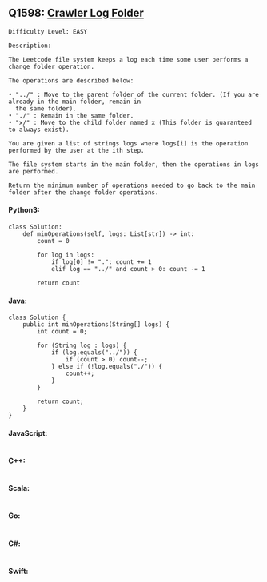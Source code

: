 ## Q1598: [Crawler Log Folder](https://leetcode.com/problems/crawler-log-folder/)

```
Difficulty Level: EASY
```

```
Description:

The Leetcode file system keeps a log each time some user performs a change folder operation.

The operations are described below:

• "../" : Move to the parent folder of the current folder. (If you are already in the main folder, remain in
  the same folder).
• "./" : Remain in the same folder.
• "x/" : Move to the child folder named x (This folder is guaranteed to always exist).

You are given a list of strings logs where logs[i] is the operation performed by the user at the ith step.

The file system starts in the main folder, then the operations in logs are performed.

Return the minimum number of operations needed to go back to the main folder after the change folder operations.
```

#### Python3:

```
class Solution:
    def minOperations(self, logs: List[str]) -> int:
        count = 0

        for log in logs:
            if log[0] != ".": count += 1
            elif log == "../" and count > 0: count -= 1

        return count
```

#### Java:

```
class Solution {
    public int minOperations(String[] logs) {
        int count = 0;

        for (String log : logs) {
            if (log.equals("../")) {
                if (count > 0) count--;
            } else if (!log.equals("./")) {
                count++;
            }
        }

        return count;
    }
}
```

#### JavaScript:

```

```

#### C++:

```

```

#### Scala:

```

```

#### Go:

```

```

#### C#:

```

```

#### Swift:

```

```